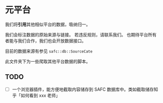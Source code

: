 # 元平台

我们将**引用**其他相似平台的数据，吸纳归一。

我们会标注数据的原始来源与链接。
若违反规则，请联系我们。
也期待平台所有者能与我们合作，我们也会开放数据接口。

目前的数据来源有参见 `safc::db::SourceCate`

此文件夹下为一些爬取其他平台数据的脚本。

## TODO

- [ ] 一个浏览器插件，能方便地截取内容储存到 SAFC 数据库中。类如截取储存知乎「如何看到 xxx 老师」